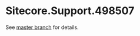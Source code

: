 # Sitecore.Support.498507

See [master branch](https://github.com/sitecoresupport/Sitecore.Support.498507) for details.